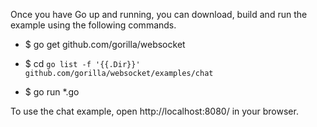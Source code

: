 Once you have Go up and running, you can download, build and run the example using the following commands.

-   $ go get github.com/gorilla/websocket

-   $ cd `go list -f '{{.Dir}}' github.com/gorilla/websocket/examples/chat`

-   $ go run \*.go

To use the chat example, open http://localhost:8080/ in your browser.
